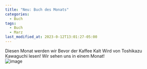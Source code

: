 ```yaml
---
title: "Neu: Buch des Monats"
categories:
  - Buch
tags:
  - Buch
  - Marz
last_modified_at: 2023-0-12T13:01:27-05:00
---
```

Diesen Monat werden wir Bevor der Kaffee Kalt Wird von Toshikazu Kawaguchi lesen! Wir sehen uns in einem Monat!   
![image](https://images-na.ssl-images-amazon.com/images/S/compressed.photo.goodreads.com/books/1640716962i/59961423.jpg "book")
